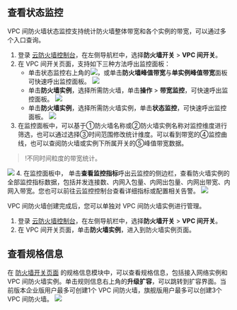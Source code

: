 
## 查看状态监控

VPC 间防火墙状态监控支持统计防火墙整体带宽和各个实例的带宽，可以通过多个入口查询。
1. 登录 [云防火墙控制台](https://console.cloud.tencent.com/cfw/switch/vpc)，在左侧导航栏中，选择**防火墙开关** > **VPC 间开关**。
2. 在 VPC 间开关页面，支持如下三种方法呼出监控面板：
    - 单击状态监控右上角的![](https://qcloudimg.tencent-cloud.cn/raw/02c031118cb0fdc6af321639d5ade74d.jpg)，或单击**防火墙峰值带宽**与**单实例峰值带宽**面板可快速呼出监控面板。
![](https://qcloudimg.tencent-cloud.cn/raw/62a623635c19913fac7db3929a57445d.jpg)
    - 单击**防火墙实例**，选择所需防火墙，单击**操作** > **带宽监控**，可快速呼出监控面板。
  ![](https://qcloudimg.tencent-cloud.cn/raw/da8c6617aa6864b760c1d39e0d173152.jpg)
    - 单击**防火墙实例**，选择所需防火墙实例，单击**状态监控**，可快速呼出监控面板。
![](https://qcloudimg.tencent-cloud.cn/raw/32047bc17b110b576aa8e4663a91aa82.jpg)
3. 在监控面板中，可以基于①防火墙名称或②防火墙实例名称对监控维度进行筛选，也可以通过选择③时间范围修改统计维度。可以看到带宽的④监控曲线，也可以查阅防火墙或实例下所属开关的⑤峰值带宽数据。
>!不同时间粒度的带宽统计。
>
![](https://qcloudimg.tencent-cloud.cn/raw/34a05927abcb4996844b365a8614d97c.jpg)
4. 在监控面板中， 单击**查看监控指标**呼出云监控的侧边栏，查看防火墙实例的全部监控指标数据，包括并发连接数、内网入包量、内网出包量、内网出带宽、内网入带宽。您也可以前往云监控控制台查看详细指标或配置相关告警。
![](https://qcloudimg.tencent-cloud.cn/raw/bae436bb10b9fef754f69f8470adafb1.jpg)

VPC 间防火墙创建完成后，您可以单独对 VPC 间防火墙实例进行管理。

1. 登录 [云防火墙控制台](https://console.cloud.tencent.com/cfw/switch/vpc)，在左侧导航栏中，选择**防火墙开关** > **VPC 间开关**。
2. 在 VPC 间开关页面，单击**防火墙实例**，进入到防火墙实例页面。

## 查看规格信息
在 [防火墙开关页面](https://console.cloud.tencent.com/cfw/switch/vpc/vpc?tab=switch) 的规格信息模块中，可以查看规格信息，包括接入网络实例和 VPC 间防火墙实例。单击规则信息右上角的**升级扩容**，可以跳转到扩容界面。当前版本企业版用户最多可创建1个 VPC 间防火墙，旗舰版用户最多可以创建3个 VPC 间防火墙。
![](https://qcloudimg.tencent-cloud.cn/raw/061da6dc4df9faad178ec642c77e0f67.jpg)
